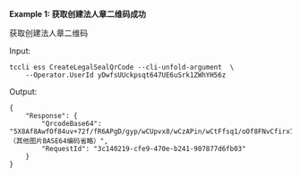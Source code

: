 **Example 1: 获取创建法人章二维码成功**

获取创建法人章二维码

Input: 

```
tccli ess CreateLegalSealQrCode --cli-unfold-argument  \
    --Operator.UserId yDwfsUUckpsqt647UE6uSrk1ZWhYH56z
```

Output: 
```
{
    "Response": {
        "QrcodeBase64": "5X8Af8AwfOf84uv+72f/fR6APgD/gyp/wCUpvx8/wCzAPin/wCtFfsq1/oOf8FNvCfirx7/AME2/wDgoN4F8C+GfEHjTxt40/Yg/av8J+DvB3hPRtR8R+KvFnirxH8BvH2j+HvDPhnw9o9teavr3iDXd（其他图片BASE64编码省略）",
        "RequestId": "3c140219-cfe9-470e-b241-907877d6fb03"
    }
}
```


